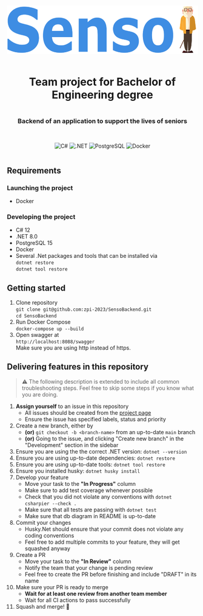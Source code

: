 <div align=center style="display: grid; place-items: center;">
<p>
    <img src="./docs/Senso.png" height="128" alt="Senso logo">
</p>
<h1> Team project for Bachelor of Engineering degree </h1>
<h3> Backend of an application to support the lives of seniors </h3>
<br>

![C#](https://img.shields.io/badge/C%23-%23239120.svg?style=for-the-badge&logo=csharp&logoColor=white)
![.NET](https://img.shields.io/badge/.NET-%23512BD4.svg?style=for-the-badge&logo=dotnet&logoColor=white)
![PostgreSQL](https://img.shields.io/badge/PostgreSQL-%234169E1.svg?style=for-the-badge&logo=postgresql&logoColor=white)
![Docker](https://img.shields.io/badge/Docker-%232496ED.svg?style=for-the-badge&logo=docker&logoColor=white)

</div>

## Requirements

### Launching the project

- Docker

### Developing the project

- C# 12
- .NET 8.0
- PostgreSQL 15
- Docker
- Several .Net packages and tools that can be installed via  
`dotnet restore`  
`dotnet tool restore`

## Getting started

1. Clone repository  
`git clone git@github.com:zpi-2023/SensoBackend.git`  
`cd SensoBackend`
2. Run Docker Compose  
`docker-compose up --build`
3. Open swagger at  
`http://localhost:8088/swagger`  
Make sure you are using http instead of https.

## Delivering features in this repository
>
> ⚠️ The following description is extended to include all common troubleshooting steps. Feel free to skip some steps if you know what you are doing.

1. **Assign yourself** to an issue in this repository
    - All issues should be created from the [project page](https://github.com/orgs/zpi-2023/projects/1)
    - Ensure the issue has specified labels, status and priority
2. Create a new branch, either by
    - **(or)** `git checkout -b <branch-name>` from an up-to-date `main` branch
    - **(or)** Going to the issue, and clicking "Create new branch" in the "Development" section in the sidebar
3. Ensure you are using the the correct .NET version: `dotnet --version`
4. Ensure you are using up-to-date dependencies: `dotnet restore`
5. Ensure you are using up-to-date tools: `dotnet tool restore`
6. Ensure you installed husky: `dotnet husky install`
7. Develop your feature
    - Move your task to the **"In Progress"** column
    - Make sure to add test coverage whenever possible
    - Check that you did not violate any conventions with `dotnet csharpier --check .`
    - Make sure that all tests are passing with `dotnet test`
    - Make sure that db diagram in README is up-to-date
8. Commit your changes
    - Husky.Net should ensure that your commit does not violate any coding conventions
    - Feel free to add multiple commits to your feature, they will get squashed anyway
9. Create a PR
    - Move your task to the **"In Review"** column
    - Notify the team that your change is pending review
    - Feel free to create the PR before finishing and include "DRAFT" in its name
10. Make sure your PR is ready to merge
    - **Wait for at least one review from another team member**
    - Wait for all CI actions to pass successfully
11. Squash and merge! 🚀
